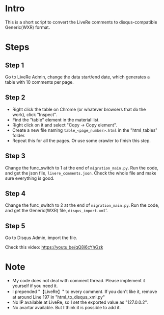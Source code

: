 # Intro

This is a short script to convert the LiveRe comments to disqus-compatible Generic(WXR) format.

# Steps

## Step 1

Go to LiveRe Admin, change the data start/end date, which generates a table with 10 comments per page.

## Step 2

- Right click the table on Chrome (or whatever browsers that do the work), click "Inspect".
- Find the "table" element in the material list. 
- Right click on it and select "Copy -> Copy element".
- Create a new file naming `table_<page_number>.html` in the "html_tables" folder.
- Repeat this for all the pages. Or use some crawler to finish this step.

## Step 3

Change the func_switch to 1 at the end of `migration_main.py`. Run the code, and get the json file, `livere_comments.json`. Check the whole file and make sure everything is good.

## Step 4

Change the func_switch to 2 at the end of `migration_main.py`. Run the code, and get the Generic(WXR) file, `disqus_import.xml`'.

## Step 5

Go to Disqus Admin, import the file.

Check this video: https://youtu.be/qQ8i6cYhGzk

# Note

- My code does not deal with comment thread. Please implement it yourself if you need it. 
- I prepended "【LiveRe】" to every comment. If you don't like it, remove at around Line 197 in "html_to_disqus_xml.py"
- No IP available at LiveRe, so I set the exported value as "127.0.0.2".
- No avartar available. But I think it is possible to add it.
